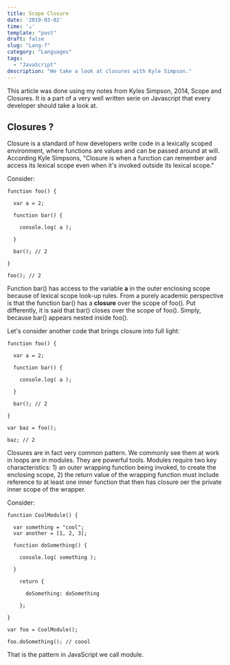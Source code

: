 ```yaml
---
title: Scope Closure
date: '2019-03-02'
time: '☕️'
template: "post"
draft: false
slug: "Lang-7"
category: "Languages"
tags:
  - "JavaScript"
description: "We take a look at closures with Kyle Simpson."
---
```


This article was done using my notes from Kyles Simpson, 2014, Scope and Closures. It is a part of a very well written serie on Javascript that every developer should take a look at.

## Closures ?

Closure is a standard of how developers write code in a lexically scoped environment, where functions are values and can be passed around at will. According Kyle Simpsons, "Closure is when a function can remember and access its lexical scope even when it's invoked outside its lexical scope."

Consider:

```
function foo() {

  var a = 2;

  function bar() {

    console.log( a );

  }

  bar(); // 2

}

foo(); // 2

```

Function bar() has access to the variable **a** in the outer enclosing scope because of lexical scope look-up rules. From a purely academic perspective is that the function bar() has a **closure** over the scope of foo(). Put differently, it is said that bar() closes over the scope of foo(). Simply, because bar() appears nested inside foo().

Let's consider another code that brings closure into full light:

```
function foo() {

  var a = 2;

  function bar() {

    console.log( a );

  }

  bar(); // 2

}

var baz = foo();

baz; // 2

```

Closures are in fact very common pattern. We commonly see them at work in loops are in modules. They are powerful tools. Modules require two key characteristics: 1) an outer wrapping function being invoked, to create the enclosing scope, 2) the return value of the wrapping function must include reference to at least one inner function that then has closure oer the private inner scope of the wrapper.

Consider:

```
function CoolModule() {

  var something = "cool";
  var another = [1, 2, 3];

  function doSomething() {

    console.log( something );

  }

    return {

      doSomething: doSomething

    };

}

var foo = CoolModule();

foo.doSomething(); // coool

```

That is the pattern in JavaScript we call module.
